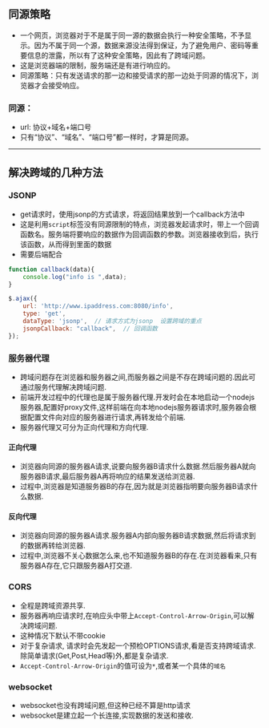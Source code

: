 ## 同源策略
- 一个网页，浏览器对于不是属于同一源的数据会执行一种安全策略，不予显示。因为不属于同一个源，数据来源没法得到保证，为了避免用户、密码等重要信息的泄露，所以有了这种安全策略，因此有了跨域问题。
- 这是浏览器端的限制，服务端还是有进行响应的。
- 同源策略：只有发送请求的那一边和接受请求的那一边处于同源的情况下，浏览器才会接受响应。
### 同源：
- url: 协议+域名+端口号
- 只有“协议”、“域名”、“端口号”都一样时，才算是同源。

---

## 解决跨域的几种方法
### JSONP
- get请求时，使用jsonp的方式请求，将返回结果放到一个callback方法中
- 这是利用`script`标签没有同源限制的特点，浏览器发起请求时，带上一个回调函数名。服务端将要响应的数据作为回调函数的参数。浏览器接收到后，执行该函数，从而得到里面的数据
- 需要后端配合
```js
function callback(data){
    console.log("info is ",data);
}

$.ajax({
    url: 'http://www.ipaddress.com:8080/info',
    type: 'get',
    dataType: 'jsonp',  // 请求方式为jsonp  设置跨域的重点
    jsonpCallback: "callback",  // 回调函数
});
```
### 服务器代理
- 跨域问题存在浏览器和服务器之间,而服务器之间是不存在跨域问题的.因此可通过服务代理解决跨域问题.
- 前端开发过程中的代理也是属于服务器代理.开发时会在本地启动一个nodejs服务器,配置好proxy文件,这样前端在向本地nodejs服务器请求时,服务器会根据配置文件向对应的服务器进行请求,再转发给个前端.
- 服务器代理又可分为正向代理和方向代理.
#### 正向代理
- 浏览器向同源的服务器A请求,说要向服务器B请求什么数据.然后服务器A就向服务器B请求,最后服务器A再将响应的结果发送给浏览器.
- 过程中,浏览器是知道服务器B的存在,因为就是浏览器指明要向服务器B请求什么数据.
#### 反向代理
- 浏览器向同源的服务器A请求.服务器A内部向服务器B请求数据,然后将请求到的数据再转给浏览器.
- 过程中,浏览器不关心数据怎么来,也不知道服务器B的存在.在浏览器看来,只有服务器A存在,它只跟服务器A打交道.

### CORS
- 全程是跨域资源共享.
- 服务器再响应请求时,在响应头中带上`Accept-Control-Arrow-Origin`,可以解决跨域问题.
- 这种情况下默认不带cookie
- 对于复杂请求, 请求时会先发起一个预检OPTIONS请求,看是否支持跨域请求. 除简单请求(Get,Post,Head等)外,都是复杂请求.
- `Accept-Control-Arrow-Origin`的值可设为`*`,或者某一个具体的`域名`

### websocket
- websocket也没有跨域问题,但这种已经不算是http请求
- websocket是建立起一个长连接,实现数据的发送和接收.